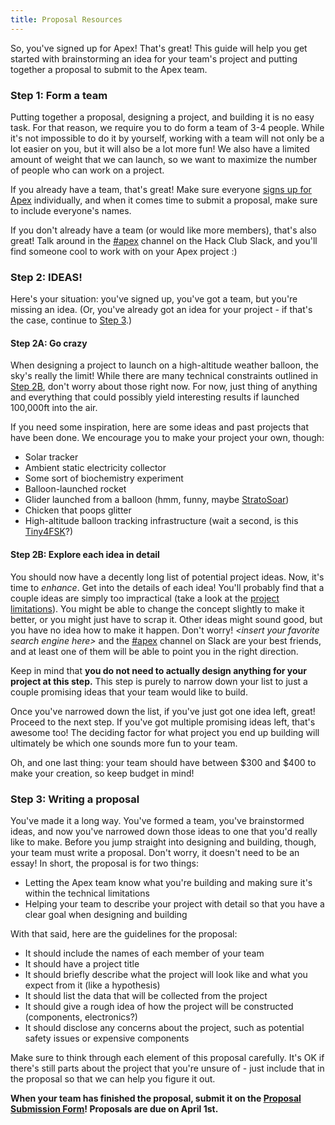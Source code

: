 ```yaml
---
title: Proposal Resources
---
```


So, you've signed up for Apex! That's great! This guide will help you get
started with brainstorming an idea for your team's project and putting together
a proposal to submit to the Apex team.

### Step 1: Form a team

Putting together a proposal, designing a project, and building it is no easy
task. For that reason, we require you to do form a team of 3-4 people. While it's not impossible to do it by yourself, working with a team
will not only be a lot easier on you, but it will also be a lot more fun! We also have a limited amount of weight that we can launch, so we want to maximize the number of people who can work on a project. 

If you already have a team, that's great! Make sure everyone
[signs up for Apex](https://forms.hackclub.com/apex) individually, and when it
comes time to submit a proposal, make sure to include everyone's names.

If you don't already have a team (or would like more members), that's also
great! Talk around in the [#apex](https://apex.hackclub.com/slack-channel) channel
on the Hack Club Slack, and you'll find someone cool to work with on your Apex
project :)

### Step 2: IDEAS!

Here's your situation: you've signed up, you've got a team, but you're missing
an idea. (Or, you've already got an idea for your project - if that's the case,
continue to [Step 3](#step-3-writing-a-proposal).)

#### Step 2A: Go crazy

When designing a project to launch on a high-altitude weather balloon, the sky's
really the limit! While there are many technical constraints outlined in
[Step 2B](#step-2b-http-420-enhance-your-calm), don't worry about those right
now. For now, just thing of anything and everything that could possibly yield
interesting results if launched 100,000ft into the air.

If you need some inspiration, here are some ideas and past projects that have been done. We encourage
you to make your project your own, though:

- Solar tracker
- Ambient static electricity collector
- Some sort of biochemistry experiment
- Balloon-launched rocket
- Glider launched from a balloon (hmm, funny, maybe [StratoSoar](https://github.com/crnicholson/StratoSoar-MK3))
- Chicken that poops glitter 
- High-altitude balloon tracking infrastructure (wait a second, is this [Tiny4FSK](https://github.com/New-England-Weather-Balloon-Society/Tiny4FSK)?)

#### Step 2B: Explore each idea in detail

You should now have a decently long list of potential project ideas. Now, it's
time to _enhance_. Get into the details of each idea! You'll probably find that
a couple ideas are simply too impractical (take a look at the
[project limitations](/resources/limitations)). You might be able to change the
concept slightly to make it better, or you might just have to scrap it. Other
ideas might sound good, but you have no idea how to make it happen. Don't worry!
_\<insert your favorite search engine here\>_ and the
[#apex](https://apex.hackclub.com/slack-channel) channel on Slack are your best
friends, and at least one of them will be able to point you in the right
direction.

Keep in mind that **you do not need to actually design anything for your project
at this step.** This step is purely to narrow down your list to just a couple
promising ideas that your team would like to build.

Once you've narrowed down the list, if you've just got one idea left, great!
Proceed to the next step. If you've got multiple promising ideas left, that's
awesome too! The deciding factor for what project you end up building will
ultimately be which one sounds more fun to your team.

Oh, and one last thing: your team should have between $300 and $400 to make your creation, so keep budget in mind!

### Step 3: Writing a proposal

You've made it a long way. You've formed a team, you've brainstormed ideas, and
now you've narrowed down those ideas to one that you'd really like to make.
Before you jump straight into designing and building, though, your team must
write a proposal. Don't worry, it doesn't need to be an essay! In short, the
proposal is for two things:

- Letting the Apex team know what you're building and making sure it's within
  the technical limitations
- Helping your team to describe your project with detail so that you have a
  clear goal when designing and building

With that said, here are the guidelines for the proposal:

- It should include the names of each member of your team
- It should have a project title
- It should briefly describe what the project will look like and what you expect
  from it (like a hypothesis)
- It should list the data that will be collected from the project
- It should give a rough idea of how the project will be constructed
  (components, electronics?)
- It should disclose any concerns about the project, such as potential safety
  issues or expensive components

Make sure to think through each element of this proposal carefully. It's OK if
there's still parts about the project that you're unsure of - just include that
in the proposal so that we can help you figure it out.

<!--
TODO: add example proposal?
-->

**When your team has finished the proposal, submit it on the
[Proposal Submission Form](https://forms.hackclub.com/submit-apex-proposal)! Proposals are
due on April 1st.**
